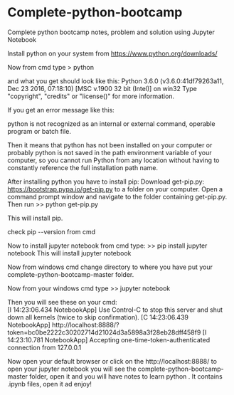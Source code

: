 # Complete-python-bootcamp
Complete python bootcamp notes, problem and solution using Jupyter Notebook

Install python on your system from https://www.python.org/downloads/

Now from cmd type > python

and what you get should look like this:
Python 3.6.0 (v3.6.0:41df79263a11, Dec 23 2016, 07:18:10) [MSC v.1900 32 bit (Intel)] on win32
Type "copyright", "credits" or "license()" for more information.
>>> 

If you get an error message like this:

python is not recognized as an internal or external command, operable program or batch file.

Then it means that python has not been installed on your computer or probably python is not saved in the path environment variable of your computer, so you cannot run Python from any location without having to constantly reference the full installation path name.


After installing python you have to install pip:
Download get-pip.py: https://bootstrap.pypa.io/get-pip.py to a folder on your computer. Open a command prompt window and navigate to the folder containing get-pip.py.
Then run >> python get-pip.py

This will install pip.

check pip --version from cmd


Now to install jupyter notebook
from cmd type: >> pip install jupyter notebook 
This will install jupyter notebook

Now from windows cmd change directory to where you have put your complete-python-bootcamp-master folder.

Now from your windows cmd type >> jupyter notebook

Then you will see these on your cmd:   
[I 14:23:06.434 NotebookApp] Use Control-C to stop this server and shut down all kernels (twice to skip confirmation).
[C 14:23:06.439 NotebookApp]
http://localhost:8888/?token=bc0be2222c30202714d21024d3a5898a3f28eb28dff458f9
[I 14:23:10.781 NotebookApp] Accepting one-time-token-authenticated connection from 127.0.0.1

Now open your default browser or click on the http://localhost:8888/ to open your jupyter notebook 
you will see the complete-python-bootcamp-master folder, open it and you will have notes to learn python .
It contains .ipynb files, open it ad enjoy!

